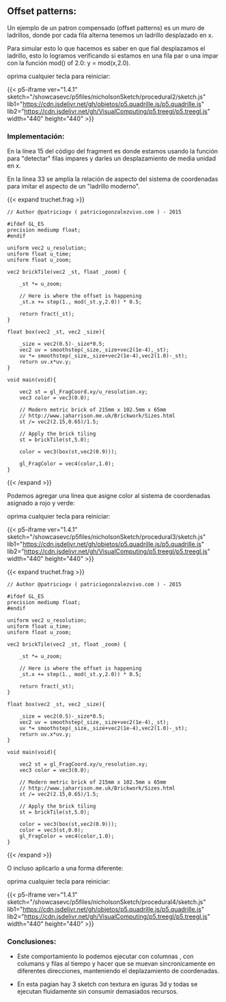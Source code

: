 ## Offset patterns:

Un ejemplo de un patron compensado (offset patterns) es un muro de ladrillos, donde por cada fila alterna tenemos un ladrillo desplazado en x.

Para simular esto lo que hacemos es saber en que fial desplazamos el ladrillo, esto lo logramos verificando si estamos en una fila par o una impar con la función mod() of 2.0:  y = mod(x,2.0).

oprima cualquier tecla para reiniciar:

{{< p5-iframe ver="1.4.1" sketch="/showcasevc/p5files/nicholsonSketch/procedural2/sketch.js" lib1="https://cdn.jsdelivr.net/gh/objetos/p5.quadrille.js/p5.quadrille.js" lib2="https://cdn.jsdelivr.net/gh/VisualComputing/p5.treegl/p5.treegl.js" width="440" height="440" >}}

### Implementación:

En la línea 15 del  código del fragment es donde estamos usando la función para "detectar" filas impares y darles un desplazamiento de media unidad en x.

En la línea 33 se amplía la relación de aspecto del sistema de coordenadas para imitar el aspecto de un "ladrillo moderno".

{{< expand truchet.frag >}}

    // Author @patriciogv ( patriciogonzalezvivo.com ) - 2015

    #ifdef GL_ES
    precision mediump float;
    #endif

    uniform vec2 u_resolution;
    uniform float u_time;
    uniform float u_zoom;

    vec2 brickTile(vec2 _st, float _zoom) {

        _st *= u_zoom;

        // Here is where the offset is happening
        _st.x += step(1., mod(_st.y,2.0)) * 0.5;

        return fract(_st);
    }

    float box(vec2 _st, vec2 _size){

        _size = vec2(0.5)-_size*0.5;
        vec2 uv = smoothstep(_size,_size+vec2(1e-4),_st);
        uv *= smoothstep(_size,_size+vec2(1e-4),vec2(1.0)-_st);
        return uv.x*uv.y;
    }

    void main(void){

        vec2 st = gl_FragCoord.xy/u_resolution.xy;
        vec3 color = vec3(0.0);

        // Modern metric brick of 215mm x 102.5mm x 65mm
        // http://www.jaharrison.me.uk/Brickwork/Sizes.html
        st /= vec2(2.15,0.65)/1.5;

        // Apply the brick tiling
        st = brickTile(st,5.0);

        color = vec3(box(st,vec2(0.9)));

        gl_FragColor = vec4(color,1.0);
    }

{{< /expand >}}

Podemos agregar una linea que asigne color al sistema de coordenadas asignado a rojo y verde: 

oprima cualquier tecla para reiniciar:

{{< p5-iframe ver="1.4.1" sketch="/showcasevc/p5files/nicholsonSketch/procedural3/sketch.js" lib1="https://cdn.jsdelivr.net/gh/objetos/p5.quadrille.js/p5.quadrille.js" lib2="https://cdn.jsdelivr.net/gh/VisualComputing/p5.treegl/p5.treegl.js" width="440" height="440" >}}

{{< expand truchet.frag >}}

    // Author @patriciogv ( patriciogonzalezvivo.com ) - 2015

    #ifdef GL_ES
    precision mediump float;
    #endif

    uniform vec2 u_resolution;
    uniform float u_time;
    uniform float u_zoom;

    vec2 brickTile(vec2 _st, float _zoom) {

        _st *= u_zoom;

        // Here is where the offset is happening
        _st.x += step(1., mod(_st.y,2.0)) * 0.5;

        return fract(_st);
    }

    float box(vec2 _st, vec2 _size){

        _size = vec2(0.5)-_size*0.5;
        vec2 uv = smoothstep(_size,_size+vec2(1e-4),_st);
        uv *= smoothstep(_size,_size+vec2(1e-4),vec2(1.0)-_st);
        return uv.x*uv.y;
    }

    void main(void){

        vec2 st = gl_FragCoord.xy/u_resolution.xy;
        vec3 color = vec3(0.0);

        // Modern metric brick of 215mm x 102.5mm x 65mm
        // http://www.jaharrison.me.uk/Brickwork/Sizes.html
        st /= vec2(2.15,0.65)/1.5;

        // Apply the brick tiling
        st = brickTile(st,5.0);

        color = vec3(box(st,vec2(0.9)));
        color = vec3(st,0.0);
        gl_FragColor = vec4(color,1.0);
    }

{{< /expand >}}

O incluso aplicarlo a una forma diferente: 

oprima cualquier tecla para reiniciar:

{{< p5-iframe ver="1.4.1" sketch="/showcasevc/p5files/nicholsonSketch/procedural4/sketch.js" lib1="https://cdn.jsdelivr.net/gh/objetos/p5.quadrille.js/p5.quadrille.js" lib2="https://cdn.jsdelivr.net/gh/VisualComputing/p5.treegl/p5.treegl.js" width="440" height="440" >}}

### **Conclusiones:**

- Este comportamiento lo podemos ejecutar con columnas , con columans y filas al tiempo y hacer que se muevan sincronicamente en diferentes direcciones, manteniendo el deplazamiento de coordenadas.

- En esta pagian hay 3 sketch con textura en iguras 3d y todas se ejecutan fluidamente sin consumir demasiados recursos.